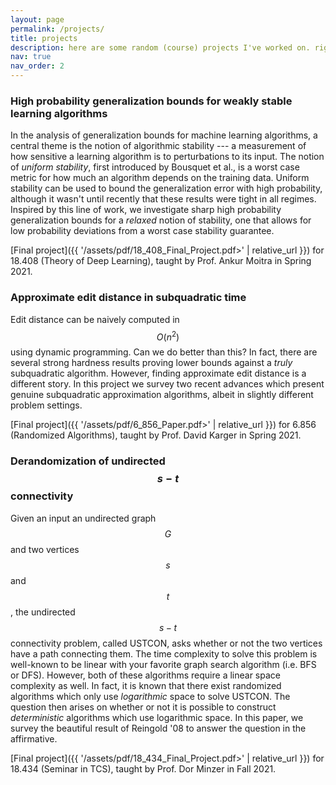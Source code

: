 ```yaml
---
layout: page
permalink: /projects/
title: projects
description: here are some random (course) projects I've worked on. rigor of math is not guaranteed so proceed at your own risk!
nav: true
nav_order: 2
---
```


### High probability generalization bounds for weakly stable learning algorithms
In the analysis of generalization bounds for machine learning algorithms, a central theme is the notion of algorithmic stability --- a measurement of how sensitive a learning algorithm is to perturbations to its input. The notion of _uniform stability_, first introduced by Bousquet et al., is a worst case metric for how much an algorithm depends on the training data. Uniform stability can be used to bound the generalization error with high probability, although it wasn't until recently that these results were tight in all regimes. Inspired by this line of work, we investigate sharp high probability generalization bounds for a _relaxed_ notion of stability, one that allows for low probability deviations from a worst case stability guarantee.

[Final project]({{ '/assets/pdf/18_408_Final_Project.pdf>' | relative_url }}) for 18.408 (Theory of Deep Learning), taught by Prof. Ankur Moitra in Spring 2021. 

### Approximate edit distance in subquadratic time 
Edit distance can be naively computed in $$O(n^2)$$ using dynamic programming. Can we do better than this? In fact, there are several strong hardness results proving lower bounds against a _truly_ subquadratic algorithm. However, finding approximate edit distance is  a different story. In this project we survey two recent advances which present genuine subquadratic approximation algorithms, albeit in slightly different problem settings. 

[Final project]({{ '/assets/pdf/6_856_Paper.pdf>' | relative_url }}) for 6.856 (Randomized Algorithms), taught by Prof. David Karger in Spring 2021. 

### Derandomization of undirected $$s-t$$ connectivity

Given an input an undirected graph $$G$$ and two vertices $$s$$ and $$t$$, the undirected $$s-t$$ connectivity problem, called USTCON, asks whether or not the two vertices have a path connecting them. The time
complexity to solve this problem is well-known to be linear with your favorite graph search algorithm (i.e. BFS or DFS). However, both of these algorithms require a linear space complexity as well. In fact, it is known that there exist randomized algorithms which only use _logarithmic_ space to solve USTCON. The question then arises on whether or not it is possible to construct _deterministic_ algorithms which use logarithmic space. In this paper, we survey the beautiful result of Reingold '08 to answer the question in the affirmative. 

[Final project]({{ '/assets/pdf/18_434_Final_Project.pdf>' | relative_url }}) for 18.434 (Seminar in TCS), taught by Prof. Dor Minzer in Fall 2021. 

